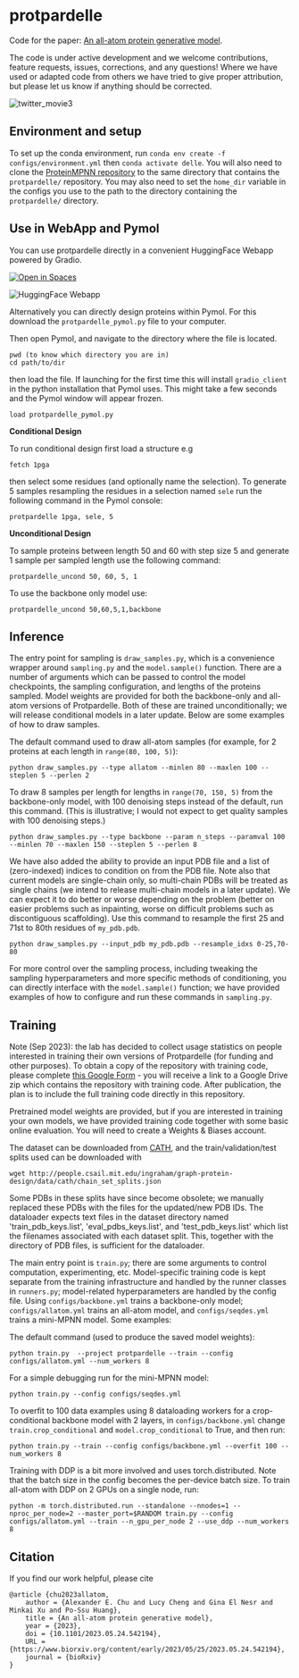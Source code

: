 # protpardelle

Code for the paper: [An all-atom protein generative model](https://www.biorxiv.org/content/10.1101/2023.05.24.542194v1.full).

The code is under active development and we welcome contributions, feature requests, issues, corrections, and any questions! Where we have used or adapted code from others we have tried to give proper attribution, but please let us know if anything should be corrected.


![twitter_movie3](https://github.com/ProteinDesignLab/protpardelle/assets/16140426/98ed76c4-114b-4fa7-ae8a-e661082c8cdf)


## Environment and setup

To set up the conda environment, run `conda env create -f configs/environment.yml` then `conda activate delle`. You will also need to clone the [ProteinMPNN repository](https://github.com/dauparas/ProteinMPNN) to the same directory that contains the `protpardelle/` repository. You may also need to set the `home_dir` variable in the configs you use to the path to the directory containing the `protpardelle/` directory.


## Use in WebApp and Pymol

You can use protpardelle directly in a convenient HuggingFace Webapp powered by Gradio. 

[![Open in Spaces](https://huggingface.co/datasets/huggingface/badges/resolve/main/open-in-hf-spaces-md-dark.svg)](https://huggingface.co/spaces/ProteinDesignLab/protpardelle)

![HuggingFace Webapp](https://i.imgur.com/JZTMPb1.png)

Alternatively you can directly design proteins within Pymol. 
For this download the `protpardelle_pymol.py` file to your computer. 

Then open Pymol, and navigate to the directory where the file is located. 

```
pwd (to know which directory you are in)
cd path/to/dir
```
then load the file. If launching for the first time this will install `gradio_client` in the python installation that Pymol uses. This might take a few seconds and the Pymol window will appear frozen.

```
load protpardelle_pymol.py
```

**Conditional Design**

To run conditional design first load a structure e.g
```
fetch 1pga
```

then select some residues (and optionally name the selection).
To generate 5 samples resampling the residues in a selection named `sele` run the following command in the Pymol console:
```
protpardelle 1pga, sele, 5
```

**Unconditional Design** 

To sample proteins between length 50 and 60 with step size 5 and generate 1 sample per sampled length use the following command:

```
protpardelle_uncond 50, 60, 5, 1
```

To use the backbone only model use:

```
protpardelle_uncond 50,60,5,1,backbone
```

## Inference

The entry point for sampling is `draw_samples.py`, which is a convenience wrapper around `sampling.py` and the `model.sample()` function. There are a number of arguments which can be passed to control the model checkpoints, the sampling configuration, and lengths of the proteins sampled. Model weights are provided for both the backbone-only and all-atom versions of Protpardelle. Both of these are trained unconditionally; we will release conditional models in a later update. Below are some examples of how to draw samples.

The default command used to draw all-atom samples (for example, for 2 proteins at each length in `range(80, 100, 5)`):

`python draw_samples.py --type allatom --minlen 80 --maxlen 100 --steplen 5 --perlen 2`

To draw 8 samples per length for lengths in `range(70, 150, 5)` from the backbone-only model, with 100 denoising steps instead of the default, run this command. (This is illustrative; I would not expect to get quality samples with 100 denoising steps.)

`python draw_samples.py --type backbone --param n_steps --paramval 100 --minlen 70 --maxlen 150 --steplen 5 --perlen 8`

We have also added the ability to provide an input PDB file and a list of (zero-indexed) indices to condition on from the PDB file. Note also that current models are single-chain only, so multi-chain PDBs will be treated as single chains (we intend to release multi-chain models in a later update). We can expect it to do better or worse depending on the problem (better on easier problems such as inpainting, worse on difficult problems such as discontiguous scaffolding). Use this command to resample the first 25 and 71st to 80th residues of `my_pdb.pdb`.

`python draw_samples.py --input_pdb my_pdb.pdb --resample_idxs 0-25,70-80`

For more control over the sampling process, including tweaking the sampling hyperparameters and more specific methods of conditioning, you can directly interface with the `model.sample()` function; we have provided examples of how to configure and run these commands in `sampling.py`.

## Training

Note (Sep 2023): the lab has decided to collect usage statistics on people interested in training their own versions of Protpardelle (for funding and other purposes). To obtain a copy of the repository with training code, please complete [this Google Form](https://docs.google.com/forms/d/1WKMVbydLh6LIegc3HfwMQhgL2_qnrY7ks9FM_ylo4ts) - you will receive a link to a Google Drive zip which contains the repository with training code. After publication, the plan is to include the full training code directly in this repository.

Pretrained model weights are provided, but if you are interested in training your own models, we have provided training code together with some basic online evaluation. You will need to create a Weights & Biases account.

The dataset can be downloaded from [CATH](http://download.cathdb.info/cath/releases/all-releases/v4_3_0/non-redundant-data-sets/), and the train/validation/test splits used can be downloaded with

`wget http://people.csail.mit.edu/ingraham/graph-protein-design/data/cath/chain_set_splits.json`

Some PDBs in these splits have since become obsolete; we manually replaced these PDBs with the files for the updated/new PDB IDs. The dataloader expects text files in the dataset directory named 'train_pdb_keys.list', 'eval_pdbs_keys.list', and 'test_pdb_keys.list' which list the filenames associated with each dataset split. This, together with the directory of PDB files, is sufficient for the dataloader.

The main entry point is `train.py`; there are some arguments to control computation, experimenting, etc. Model-specific training code is kept separate from the training infrastructure and handled by the runner classes in `runners.py`; model-related hyperparameters are handled by the config file. Using `configs/backbone.yml` trains a backbone-only model; `configs/allatom.yml` trains an all-atom model, and `configs/seqdes.yml` trains a mini-MPNN model. Some examples:

The default command (used to produce the saved model weights):

`python train.py  --project protpardelle --train --config configs/allatom.yml --num_workers 8`

For a simple debugging run for the mini-MPNN model:

`python train.py --config configs/seqdes.yml`

To overfit to 100 data examples using 8 dataloading workers for a crop-conditional backbone model with 2 layers, in `configs/backbone.yml` change `train.crop_conditional` and `model.crop_conditional` to True, and then run:

`python train.py --train --config configs/backbone.yml --overfit 100 --num_workers 8`

Training with DDP is a bit more involved and uses torch.distributed. Note that the batch size in the config becomes the per-device batch size. To train all-atom with DDP on 2 GPUs on a single node, run:

`python -m torch.distributed.run --standalone --nnodes=1 --nproc_per_node=2 --master_port=$RANDOM train.py --config configs/allatom.yml --train --n_gpu_per_node 2 --use_ddp --num_workers 8`

## Citation

If you find our work helpful, please cite

```
@article {chu2023allatom,
    author = {Alexander E. Chu and Lucy Cheng and Gina El Nesr and Minkai Xu and Po-Ssu Huang},
    title = {An all-atom protein generative model},
    year = {2023},
    doi = {10.1101/2023.05.24.542194},
    URL = {https://www.biorxiv.org/content/early/2023/05/25/2023.05.24.542194},
    journal = {bioRxiv}
}
```

